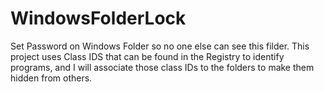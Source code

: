 WindowsFolderLock
=================

Set Password on Windows Folder so no one else can see this filder. This project uses Class IDS that can be found in the Registry to identify programs, 
and I will associate those class IDs to the folders to make them hidden from others.
